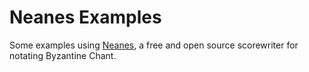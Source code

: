 # Neanes Examples

Some examples using [Neanes](https://github.com/neanes/neanes), a free and open source scorewriter for notating Byzantine Chant.